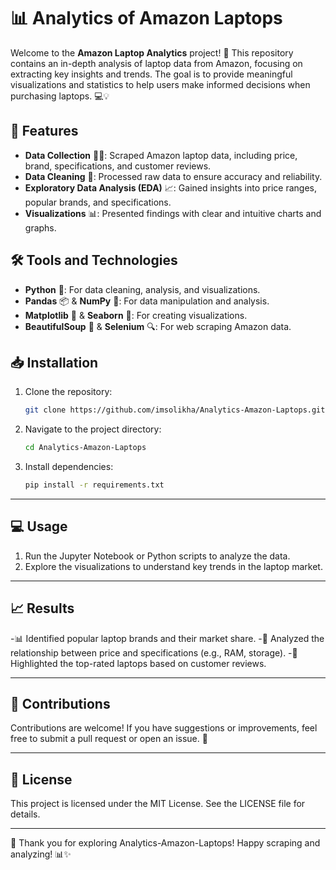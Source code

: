 # 📊 Analytics of Amazon Laptops  

Welcome to the **Amazon Laptop Analytics** project! 🚀 This repository contains an in-depth analysis of laptop data from Amazon, focusing on extracting key insights and trends. The goal is to provide meaningful visualizations and statistics to help users make informed decisions when purchasing laptops. 💻💡  

## 🔧 Features  
- **Data Collection** 🧑‍💻: Scraped Amazon laptop data, including price, brand, specifications, and customer reviews.  
- **Data Cleaning** 🧼: Processed raw data to ensure accuracy and reliability.  
- **Exploratory Data Analysis (EDA)** 📈: Gained insights into price ranges, popular brands, and specifications.  
- **Visualizations** 📊: Presented findings with clear and intuitive charts and graphs.  

## 🛠️ Tools and Technologies  
- **Python** 🐍: For data cleaning, analysis, and visualizations.  
- **Pandas** 📦 & **NumPy** 🔢: For data manipulation and analysis.  
- **Matplotlib** 🎨 & **Seaborn** 🌈: For creating visualizations.  
- **BeautifulSoup** 🥣 & **Selenium** 🔍: For web scraping Amazon data.  

## 📥 Installation  
1. Clone the repository:  
   ```bash  
   git clone https://github.com/imsolikha/Analytics-Amazon-Laptops.git  

2. Navigate to the project directory:
   ```bash
   cd Analytics-Amazon-Laptops
3. Install dependencies:
   ```bash
   pip install -r requirements.txt

---

## 💻 Usage
1. Run the Jupyter Notebook or Python scripts to analyze the data.
2. Explore the visualizations to understand key trends in the laptop market.

---

## 📈 Results
-📊 Identified popular laptop brands and their market share.
-💸 Analyzed the relationship between price and specifications (e.g., RAM, storage).
-🌟 Highlighted the top-rated laptops based on customer reviews.

---

## 🤝 Contributions
Contributions are welcome! If you have suggestions or improvements, feel free to submit a pull request or open an issue. 🙌

---

## 📝 License
This project is licensed under the MIT License. See the LICENSE file for details.

---

 🎉 Thank you for exploring Analytics-Amazon-Laptops! Happy scraping and analyzing! 📊✨
